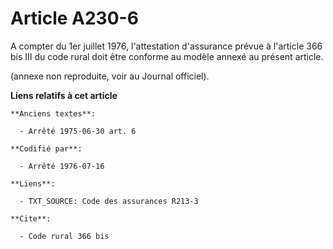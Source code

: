 # Article A230-6

A compter du 1er juillet 1976, l'attestation d'assurance prévue à l'article 366 bis III du code rural doit être conforme au
modèle annexé au présent article.

(annexe non reproduite, voir au Journal officiel).

**Liens relatifs à cet article**

	**Anciens textes**:

	  - Arrêté 1975-06-30 art. 6

	**Codifié par**:

	  - Arrêté 1976-07-16

	**Liens**:

	  - TXT_SOURCE: Code des assurances R213-3

	**Cite**:

	  - Code rural 366 bis
